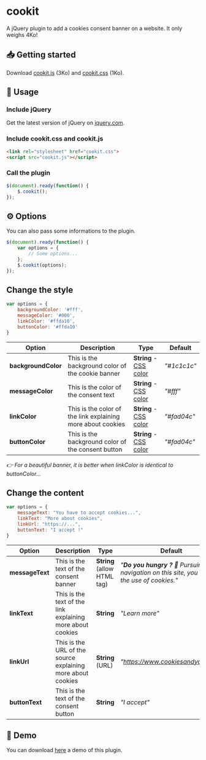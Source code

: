 # cookit
A jQuery plugin to add a cookies consent banner on a website. It only weighs 4Ko! 

## 📥 Getting started
Download [cookit.js](https://github.com/ThibaudArros/cookit/blob/master/cookit.js) (3Ko) and [cookit.css](https://github.com/ThibaudArros/cookit/blob/master/cookit.css) (1Ko).

## 📑 Usage
### Include jQuery
Get the latest version of jQuery on [jquery.com](https://code.jquery.com).

### Include cookit.css and cookit.js
```html
<link rel="stylesheet" href="cookit.css">
<script src="cookit.js"></script>
```

### Call the plugin
```javascript
$(document).ready(function() {
    $.cookit();
});
```

## ⚙️ Options
You can also pass some informations to the plugin.
```javascript
$(document).ready(function() {
    var options = {
        // Some options...
    };
    $.cookit(options);
});
```

## Change the style
```javascript
var options = {
    backgroundColor: '#fff',
    messageColor: '#000',
    linkColor: '#ffda10',
    buttonColor: '#ffda10'
}
```

| Option              | Description                                                 | Type                                                                   | Default     |
|---------------------|-------------------------------------------------------------|------------------------------------------------------------------------|-------------|
| **backgroundColor** | This is the background color of the cookie banner           | **String** - [CSS color](https://www.w3schools.com/colors/default.asp) | *"#1c1c1c"* |
| **messageColor**    | This is the color of the consent text                       | **String** - [CSS color](https://www.w3schools.com/colors/default.asp) | *"#fff"*    |
| **linkColor**       | This is the color of the link explaining more about cookies | **String** - [CSS color](https://www.w3schools.com/colors/default.asp) | *"#fad04c"* |
| **buttonColor**     | This is the background color of the consent button          | **String** - [CSS color](https://www.w3schools.com/colors/default.asp) | *"#fad04c"* |

*👉 For a beautiful banner, it is better when linkColor is identical to buttonColor...*


## Change the content
```javascript
var options = {
    messageText: "You have to accept cookies...",
    linkText: "More about cookies",
    linkUrl: "https://...",
    buttonText: "I accept !"
}
```

| Option          | Description                                                 | Type                        | Default                                                                                      |
|-----------------|-------------------------------------------------------------|-----------------------------|----------------------------------------------------------------------------------------------|
| **messageText** | This is the text of the consent banner                      | **String** (allow HTML tag) | *"<b>Do you hungry ?</b> 🍪 Pursuing navigation on this site, you accept the use of cookies."*  |
| **linkText**    | This is the text of the link explaining more about cookies  | **String**                  | *"Learn more"*                                                                               |
| **linkUrl**     | This is the URL of the source explaining more about cookies | **String** (URL)            | *"https://www.cookiesandyou.com"*                                                            |
| **buttonText**  | This is the text of the consent button                      | **String**                  | *"I accept"*                                                                                 |


## 👀 Demo
You can download [here](https://thibaudarros.github.io/cookit/demo.html) a demo of this plugin.
